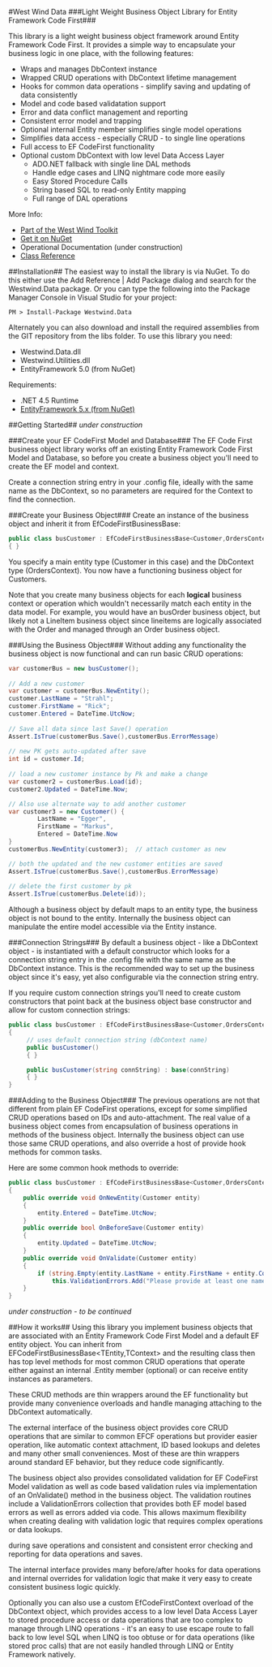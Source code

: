 #West Wind Data
###Light Weight Business Object Library for Entity Framework Code First###

This library is a light weight business object framework around Entity Framework Code First.
It provides a simple way to encapsulate your business logic in one place, with the following
features:

* Wraps and manages DbContext instance
* Wrapped CRUD operations with DbContext lifetime management
* Hooks for common data operations - simplify saving and updating of data consistently
* Model and code based validatation support
* Error and data conflict management and reporting
* Consistent error model and trapping
* Optional internal Entity member simplifies single model operations
* Simplifies data access - especially CRUD - to single line operations
* Full access to EF CodeFirst functionality
* Optional custom DbContext with low level Data Access Layer
     * ADO.NET fallback with single line DAL methods
	 * Handle edge cases and LINQ nightmare code more easily    	
     * Easy Stored Procedure Calls
	 * String based SQL to read-only Entity mapping
     * Full range of DAL operations
     
More Info:
* [Part of the West Wind Toolkit](http://west-wind.com/westwindtoolkit/)
* [Get it on NuGet](http://nuget.org/packages/Westwind.Data/)
* Operational Documentation (under construction)
* [Class Reference](http://west-wind.com/westwindtoolkit/docs/?topic=Class%20EfCodeFirstBusinessBase%3CTEntity,TContext%3E)


##Installation##
The easiest way to install the library is via NuGet. To do this either use the Add Reference | Add Package
dialog and search for the Westwind.Data package. Or you can type the following into 
the Package Manager Console in Visual Studio for your project:

    PM > Install-Package Westwind.Data

Alternately you can also download and install the required assemblies from the GIT repository from
the libs folder. To use this library you need:

* Westwind.Data.dll
* Westwind.Utilities.dll
* EntityFramework 5.0 (from NuGet)

Requirements:
* .NET 4.5 Runtime
* [EntityFramework 5.x (from NuGet)](http://nuget.org/packages/EntityFramework/5.0.0)

##Getting Started##
*under construction*

###Create your EF CodeFirst Model and Database###
The EF Code First business object library works off an existing Entity Framework Code First
Model and Database, so before you create a business object you'll need to create the 
EF model and context. 

Create a connection string entry in your .config file, ideally with the same name as the 
DbContext, so no parameters are required for the Context to find the connection.

###Create your Business Object###
Create an instance of the business object and inherit it from EfCodeFirstBusinessBase:

```C#
public class busCustomer : EfCodeFirstBusinessBase<Customer,OrdersContext>
{ }
```    

You specify a main entity type (Customer in this case) and the DbContext type (OrdersContext). 
You now have a functioning business object for Customers.

Note that you create many business objects for each **logical** business context
or operation which wouldn't necessarily match each entity in the data model. For example,
you would have an busOrder business object, but likely not a LineItem business object since
lineitems are logically associated with the Order and managed through an Order business object.

###Using the Business Object###
Without adding any functionality the business object is now functional and can run basic
CRUD operations:

```C#
var customerBus = new busCustomer();
    
// Add a new customer
var customer = customerBus.NewEntity();
customer.LastName = "Strahl";
customer.FirstName = "Rick";
customer.Entered = DateTime.UtcNow;
    
// Save all data since last Save() operation
Assert.IsTrue(customerBus.Save(),customerBus.ErrorMessage)
    
// new PK gets auto-updated after save
int id = customer.Id;
    
// load a new customer instance by Pk and make a change
var customer2 = customerBus.Load(id);
customer2.Updated = DateTime.Now;

// Also use alternate way to add another customer
var customer3 = new Customer() {
        LastName = "Egger",
        FirstName = "Markus",
        Entered = DateTime.Now
}
customerBus.NewEntity(customer3);  // attach customer as new

// both the updated and the new customer entities are saved
Assert.IsTrue(customerBus.Save(),customerBus.ErrorMessage)
        
// delete the first customer by pk
Assert.IsTrue(customerBus.Delete(id));
```

Although a business object by default maps to an entity type, the business object
is not bound to the entity. Internally the business object can manipulate the 
entire model accessible via the Entity instance.

###Connection Strings###
By default a business object - like a DbContext object - is instantiated with a 
default constructor which looks for a connection string entry in the .config file
with the same name as the DbContext instance. This is the recommended way to set
up the business object since it's easy, yet also configurable via the connection
string entry.

If you require custom connection strings you'll need to create custom constructors
that point back at the business object base constructor and allow for custom connection
strings:

```C#
public class busCustomer : EfCodeFirstBusinessBase<Customer,OrdersContext>
{ 
     // uses default connection string (dbContext name)
     public busCustomer() 
     { }

     public busCustomer(string connString) : base(connString)
     { }
}
``` 

###Adding to the Business Object###
The previous operations are not that different from plain EF CodeFirst operations, except
for some simplified CRUD operations based on IDs and auto-attachment. The real value
of a business object comes from encapsulation of business operations in methods of the
business object. Internally the business object can use those same CRUD operations,
and also override a host of provide hook methods for common tasks.

Here are some common hook methods to override:

```c#
public class busCustomer : EfCodeFirstBusinessBase<Customer,OrdersContext>
{ 
	public override void OnNewEntity(Customer entity)
	{
		entity.Entered = DateTime.UtcNow;
	}
	public override bool OnBeforeSave(Customer entity)
	{
		entity.Updated = DateTime.UtcNow;
	}
	public override void OnValidate(Customer entity)
	{
		if (string.Empty(entity.LastName + entity.FirstName + entity.Company)
			this.ValidationErrors.Add("Please provide at least one name");
	}
}    
```
*under construction - to be continued*

##How it works##
Using this library you implement business objects that are associated
with an Entity Framework Code First Model and a default EF entity object.
You can inherit from EFCodeFirstBusinessBase<TEntity,TContext> and the
resulting class then has top level methods for most common CRUD operations
that operate either against an internal .Entity member (optional) or can receive
entity instances as parameters.

These CRUD methods are thin wrappers around the EF functionality but provide many 
convenience overloads and handle managing attaching to the DbContext automatically.

The external interface of the business object provides core CRUD operations that 
are similar to common EFCF operations but provider easier operation, like automatic
context attachment, ID based lookups and deletes and many other small conveniences. 
Most of these are thin wrappers around standard EF behavior, but they reduce 
code significantly.

The business object also provides consolidated validation for EF CodeFirst Model validation 
as well as code based validation rules via implementation of an OnValidate() method in
the business object. The validation routines include a ValidationErrors collection that
provides both EF model based errors as well as errors added via code. This allows maximum
flexibility when creating dealing with validation logic that requires complex operations
or data lookups.

during save operations and consistent and consistent error 
checking and reporting for data operations and saves. 

The internal interface provides many before/after hooks for data operations and internal
overrides for validation logic that make it very easy to create consistent business logic quickly.

Optionally you can also use a custom EfCodeFirstContext overload of the DbContext object, which
provides access to a low level Data Access Layer to stored procedure access or data operations
that are too complex to manage through LINQ operations - it's an easy to use escape route to
fall back to low level SQL when LINQ is too obtuse or for data operations (like stored proc calls)
that are not easily handled through LINQ or Entity Framework natively.

